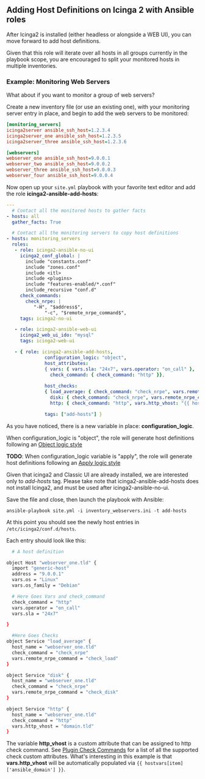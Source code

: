 ## Adding Host Definitions on Icinga 2 with Ansible roles

After Icinga2 is installed (either headless or alongside a WEB UI), you can move forward to add host definitions.

Given that this role will iterate over all hosts in all groups currently in the playbook scope, you are encouraged to split your monitored hosts in multiple inventories.

### Example: Monitoring Web Servers

What about if you want to monitor a group of web servers?

Create a new inventory file (or use an existing one), with your monitoring server entry in place, and begin to add the web servers to be monitored:

```ini
[monitoring_servers]
icinga2server ansible_ssh_host=1.2.3.4
icinga2server_one ansible_ssh_host=1.2.3.5
icinga2server_three ansible_ssh_host=1.2.3.6

[webservers]
webserver_one ansible_ssh_host=9.0.0.1
webserver_two ansible_ssh_host=9.0.0.2
webserver_three ansible_ssh_host=9.0.0.3
webserver_four ansible_ssh_host=9.0.0.4
```

Now open up your `site.yml` playbook with your favorite text editor and add the role **icinga2-ansible-add-hosts**:

```yaml
---
  # Contact all the monitored hosts to gather facts
- hosts: all
  gather_facts: True

  # Contact all the monitoring servers to copy host definitions
- hosts: monitoring_servers
  roles:
   - role: icinga2-ansible-no-ui
     icinga2_conf_global: |
       include "constants.conf"
       include "zones.conf"
       include <itl>
       include <plugins>
       include "features-enabled/*.conf"
       include_recursive "conf.d"
     check_commands:
       check_nrpe: |
          "-H", "$address$",
              "-c", "$remote_nrpe_command$",
     tags: icinga2-no-ui

   - role: icinga2-ansible-web-ui
     icinga2_web_ui_ido: "mysql"
     tags: icinga2-web-ui

   - { role: icinga2-ansible-add-hosts,
              configuration_logic: "object",
              host_attributes:
              { vars: { vars.sla: "24x7", vars.operator: "on_call" },
                check_command: { check_command: "http" }},
        
              host_checks:
              { load_average: { check_command: "check_nrpe", vars.remote_nrpe_command: "check_load" },
                disk: { check_command: "check_nrpe", vars.remote_nrpe_command: "check_disk" },
                http: { check_command: "http", vars.http_vhost: "{{ hostvars[item]['ansible_domain'] }}" }},

              tags: ["add-hosts"] }
```

As you have noticed, there is a new variable in place: **configuration_logic**.

When configuration_logic is "object", the role will generate host definitions following an [Object logic style](http://docs.icinga.org/icinga2/latest/doc/module/icinga2/toc#!/icinga2/latest/doc/module/icinga2/chapter/monitoring-basics#configuration-best-practice)
 
**TODO**: When configuration_logic variable is "apply", the role will generate host definitions following an [Apply logic style](http://docs.icinga.org/icinga2/latest/doc/module/icinga2/toc#!/icinga2/latest/doc/module/icinga2/chapter/monitoring-basics#using-apply)

Given that icinga2 and Classic UI are already installed, we are interested only to _add-hosts_ tag. Please take note that icinga2-ansible-add-hosts does not install Icinga2, and must be used after icinga2-ansible-no-ui.

Save the file and close, then launch the playbook with Ansible:

`ansible-playbook site.yml -i inventory_webservers.ini -t add-hosts`

At this point you should see the newly host entries in `/etc/icinga2/conf.d/hosts`.

Each entry should look like this:

```bash
  # A host definition

object Host "webserver_one.tld" {
  import "generic-host"
  address = "9.0.0.1"
  vars.os = "Linux"
  vars.os_family = "Debian"

  # Here Goes Vars and check_command
  check_command = "http"
  vars.operator = "on_call"
  vars.sla = "24x7"

}

  #Here Goes Checks
object Service "load_average" {
  host_name = "webserver_one.tld"
  check_command = "check_nrpe"
  vars.remote_nrpe_command = "check_load"
}

object Service "disk" {
  host_name = "webserver_one.tld"
  check_command = "check_nrpe"
  vars.remote_nrpe_command = "check_disk"
}

object Service "http" {
  host_name = "webserver_one.tld"
  check_command = "http"
  vars.http_vhost = "domain.tld"
}
```

The variable **http_vhost** is a custom attribute that can be assigned to http check command. See [Plugin Check Commands](http://docs.icinga.org/icinga2/latest/doc/module/icinga2/toc#!/icinga2/latest/doc/module/icinga2/chapter/configuring-icinga2#plugin-check-commands) for a list of all the supported check custom attributes. What's interesting in this example is that **vars.http_vhost** will be automatically populated via `{{ hostvars[item]['ansible_domain'] }}`.
